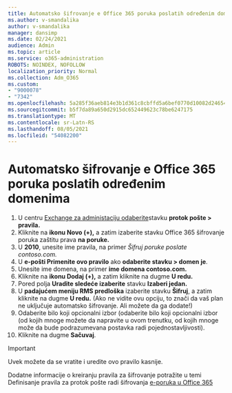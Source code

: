 ```yaml
---
title: Automatsko šifrovanje e Office 365 poruka poslatih određenim domenima
ms.author: v-smandalika
author: v-smandalika
manager: dansimp
ms.date: 02/24/2021
audience: Admin
ms.topic: article
ms.service: o365-administration
ROBOTS: NOINDEX, NOFOLLOW
localization_priority: Normal
ms.collection: Adm_O365
ms.custom:
- "9000078"
- "7342"
ms.openlocfilehash: 5a285f36aeb814e3b1d361c8cbffd5a6bef0770d10082d24654c7bbda59ce65b
ms.sourcegitcommit: b5f7da89a650d2915dc652449623c78be6247175
ms.translationtype: MT
ms.contentlocale: sr-Latn-RS
ms.lasthandoff: 08/05/2021
ms.locfileid: "54082200"
---
```

# <a name="automatically-encrypt-office-365-email-messages-sent-to-certain-domains"></a>Automatsko šifrovanje e Office 365 poruka poslatih određenim domenima

1. U centru [Exchange za administaciju odaberite](https://outlook.office365.com/ecp/)stavku **protok pošte > pravila.** 
2. Kliknite na **ikonu Novo (+),** a zatim izaberite stavku Office 365 šifrovanje poruka zaštitu prava **na poruke.**
3. U **2010**, unesite ime pravila, na primer *Šifruj poruke poslate contoso.com.*
4. U **e-pošti Primenite ovo pravilo** ako **odaberite stavku > domen je**. 
5. Unesite ime domena, na primer **ime domena contoso.com.**
6. Kliknite na **ikonu Dodaj (+),** a zatim kliknite na dugme **U redu.**
7. Pored polja **Uradite sledeće izaberite** stavku **Izaberi jedan.** 
8. U **padajućem meniju RMS predloška** izaberite stavku **Šifruj**, a zatim kliknite na dugme **U redu.** (Ako ne vidite ovu opciju, to znači da vaš plan ne uključuje automatsko šifrovanje. Ali možete da ga dodate!)
9. Odaberite bilo koji opcionalni izbor (odaberite bilo koji opcionalni izbor (od kojih mnoge možete da napravite u ovom trenutku, od kojih mnoge može da bude podrazumevana postavka radi pojednostavljivosti).
10. Kliknite na dugme **Sačuvaj**.

> [!IMPORTANT]
> Uvek možete da se vratite i uredite ovo pravilo kasnije.

Dodatne informacije o kreiranju pravila za šifrovanje potražite u temi Definisanje pravila za protok pošte radi šifrovanja [e-poruka u Office 365](https://docs.microsoft.com/microsoft-365/compliance/define-mail-flow-rules-to-encrypt-email)